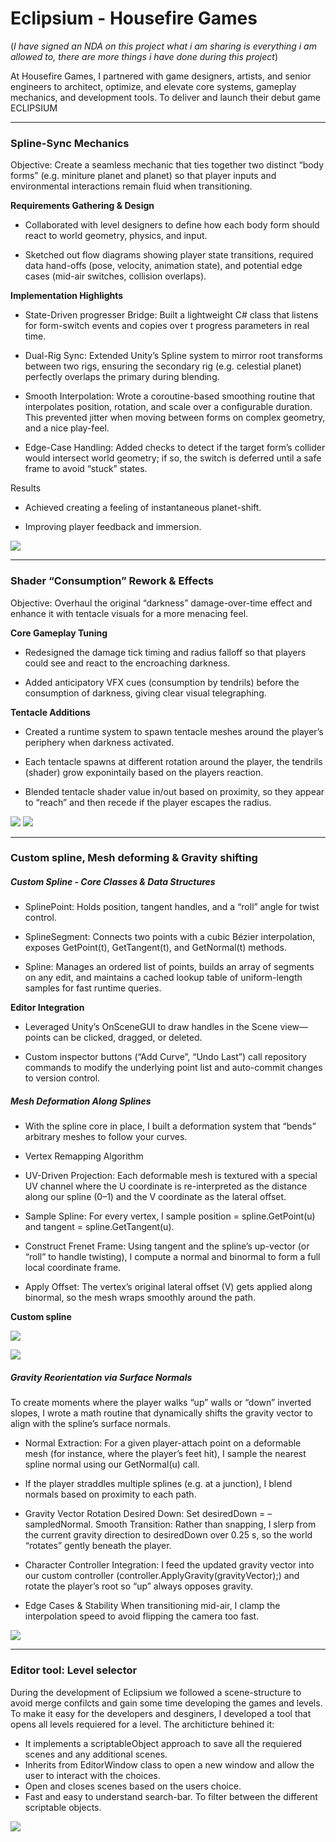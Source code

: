 # Eclipsium - Housefire Games
(*I have signed an NDA on this project what i am sharing is everything i am allowed to, there are more things i have done during this project*)

At Housefire Games, I partnered with game designers, artists, and senior engineers to architect, optimize, and elevate core systems, gameplay mechanics, and development tools. To deliver and launch their debut game ECLIPSIUM

--- 


### Spline-Sync Mechanics

Objective: Create a seamless mechanic that ties together two distinct “body forms” (e.g. miniture planet and planet) so that player inputs and environmental interactions remain fluid when transitioning.

**Requirements Gathering & Design**

- Collaborated with level designers to define how each body form should react to world geometry, physics, and input.

- Sketched out flow diagrams showing player state transitions, required data hand-offs (pose, velocity, animation state), and potential edge cases (mid-air switches, collision overlaps).

**Implementation Highlights**

- State-Driven progresser Bridge: Built a lightweight C# class that listens for form-switch events and copies over t progress parameters in real time.

- Dual-Rig Sync: Extended Unity’s Spline system to mirror root transforms between two rigs, ensuring the secondary rig (e.g. celestial planet) perfectly overlaps the primary during blending.

- Smooth Interpolation: Wrote a coroutine-based smoothing routine that interpolates position, rotation, and scale over a configurable duration. This prevented jitter when moving between forms on complex geometry, and a nice play-feel.

- Edge-Case Handling: Added checks to detect if the target form’s collider would intersect world geometry; if so, the switch is deferred until a safe frame to avoid “stuck” states.

Results

- Achieved creating a feeling of instantaneous planet-shift.

- Improving player feedback and immersion.

![](/Sources/Eclipsium/Images/OldPlaneteriumPuzzle.gif) 

--- 


### Shader “Consumption” Rework & Effects
Objective: Overhaul the original “darkness” damage-over-time effect and enhance it with tentacle visuals for a more menacing feel.

**Core Gameplay Tuning**

- Redesigned the damage tick timing and radius falloff so that players could see and react to the encroaching darkness.

- Added anticipatory VFX cues (consumption by tendrils) before the consumption of darkness, giving clear visual telegraphing.

**Tentacle Additions**

- Created a runtime system to spawn tentacle meshes around the player’s periphery when darkness activated.

- Each tentacle spawns at different rotation around the player, the tendrils (shader) grow exponintaily based on the players reaction.

- Blended tentacle shader value in/out based on proximity, so they appear to “reach” and then recede if the player escapes the radius.


![](/Sources/Eclipsium/Images/Tendrils.gif) 
![](/Sources/Eclipsium/Images/tendrilsControls.png) 

--- 

### Custom spline, Mesh deforming & Gravity shifting

##### **Custom Spline - Core Classes & Data Structures**


- SplinePoint: Holds position, tangent handles, and a “roll” angle for twist control.

- SplineSegment: Connects two points with a cubic Bézier interpolation, exposes GetPoint(t), GetTangent(t), and GetNormal(t) methods.

- Spline: Manages an ordered list of points, builds an array of segments on any edit, and maintains a cached lookup table of uniform-length samples for fast runtime queries.

**Editor Integration**

- Leveraged Unity’s OnSceneGUI to draw handles in the Scene view—points can be clicked, dragged, or deleted.

- Custom inspector buttons (“Add Curve”, “Undo Last”) call repository commands to modify the underlying point list and auto-commit changes to version control.

##### Mesh Deformation Along Splines
- With the spline core in place, I built a deformation system that “bends” arbitrary meshes to follow your curves.

- Vertex Remapping Algorithm

- UV-Driven Projection: Each deformable mesh is textured with a special UV channel where the U coordinate is re-interpreted as the distance along our spline (0–1) and the V coordinate as the lateral offset.

- Sample Spline: For every vertex, I sample position = spline.GetPoint(u) and tangent = spline.GetTangent(u).

- Construct Frenet Frame: Using tangent and the spline’s up-vector (or “roll” to handle twisting), I compute a normal and binormal to form a full local coordinate frame.

- Apply Offset: The vertex’s original lateral offset (V) gets applied along binormal, so the mesh wraps smoothly around the path.

**Custom spline**

![](/Sources/Eclipsium/Images/ConveyorSpline.png) 


![](/Sources/Eclipsium/Images/CustomSpline.png)

##### Gravity Reorientation via Surface Normals
To create moments where the player walks “up” walls or “down” inverted slopes, I wrote a math routine that dynamically shifts the gravity vector to align with the spline’s surface normals.

- Normal Extraction: For a given player-attach point on a deformable mesh (for instance, where the player’s feet hit), I sample the nearest spline normal using our GetNormal(u) call.

- If the player straddles multiple splines (e.g. at a junction), I blend normals based on proximity to each path.

- Gravity Vector Rotation Desired Down: Set desiredDown = –sampledNormal.
Smooth Transition: Rather than snapping, I slerp from the current gravity direction to desiredDown over 0.25 s, so the world “rotates” gently beneath the player.

- Character Controller Integration: I feed the updated gravity vector into our custom controller (controller.ApplyGravity(gravityVector);) and rotate the player’s root so “up” always opposes gravity.

- Edge Cases & Stability
When transitioning mid-air, I clamp the interpolation speed to avoid flipping the camera too fast.


![](/Sources/Eclipsium/Images/Conveyors.gif) 


---

### Editor tool: Level selector

During the development of Eclipsium we followed a scene-structure to avoid merge confilcts and gain some time developing the games and levels.
To make it easy for the developers and desginers, I developed a tool that opens all levels requiered for a level. The architicture behined it:
- It implements a scriptableObject approach to save all the requiered scenes and any additional scenes.
- Inherits from EditorWindow class to open a new window and allow the user to interact with the choices.
- Open and closes scenes based on the users choice.
- Fast and easy to understand search-bar. To filter between the different scriptable objects.

![](/Sources/Eclipsium/Images/HowToUseTool.gif) 


